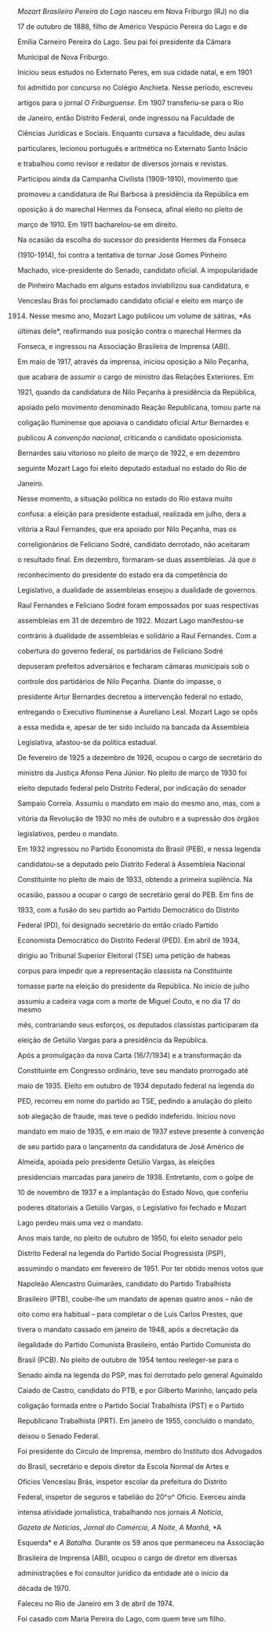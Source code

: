 

*Mozart Brasileiro Pereira do Lago* nasceu em Nova Friburgo (RJ) no dia

17 de outubro de 1888, filho de Américo Vespúcio Pereira do Lago e de

Emília Carneiro Pereira do Lago. Seu pai foi presidente da Câmara

Municipal de Nova Friburgo.



Iniciou seus estudos no Externato Peres, em sua cidade natal, e em 1901

foi admitido por concurso no Colégio Anchieta. Nesse período, escreveu

artigos para o jornal *O Friburguense*. Em 1907 transferiu-se para o Rio

de Janeiro, então Distrito Federal, onde ingressou na Faculdade de

Ciências Jurídicas e Sociais. Enquanto cursava a faculdade, deu aulas

particulares, lecionou português e aritmética no Externato Santo Inácio

e trabalhou como revisor e redator de diversos jornais e revistas.

Participou ainda da Campanha Civilista (1909-1910), movimento que

promoveu a candidatura de Rui Barbosa à presidência da República em

oposição à do marechal Hermes da Fonseca, afinal eleito no pleito de

março de 1910. Em 1911 bacharelou-se em direito.



Na ocasião da escolha do sucessor do presidente Hermes da Fonseca

(1910-1914), foi contra a tentativa de tornar José Gomes Pinheiro

Machado, vice-presidente do Senado, candidato oficial. A impopularidade

de Pinheiro Machado em alguns estados inviabilizou sua candidatura, e

Venceslau Brás foi proclamado candidato oficial e eleito em março de

1914. Nesse mesmo ano, Mozart Lago publicou um volume de sátiras, *As

últimas dele*, reafirmando sua posição contra o marechal Hermes da

Fonseca, e ingressou na Associação Brasileira de Imprensa (ABI).



Em maio de 1917, através da imprensa, iniciou oposição a Nilo Peçanha,

que acabara de assumir o cargo de ministro das Relações Exteriores. Em

1921, quando da candidatura de Nilo Peçanha à presidência da República,

apoiado pelo movimento denominado Reação Republicana, tomou parte na

coligação fluminense que apoiava o candidato oficial Artur Bernardes e

publicou *A convenção nacional*, criticando o candidato oposicionista.

Bernardes saiu vitorioso no pleito de março de 1922, e em dezembro

seguinte Mozart Lago foi eleito deputado estadual no estado do Rio de

Janeiro.



Nesse momento, a situação política no estado do Rio estava muito

confusa: a eleição para presidente estadual, realizada em julho, dera a

vitória a Raul Fernandes, que era apoiado por Nilo Peçanha, mas os

correligionários de Feliciano Sodré, candidato derrotado, não aceitaram

o resultado final. Em dezembro, formaram-se duas assembleias. Já que o

reconhecimento do presidente do estado era da competência do

Legislativo, a dualidade de assembleias ensejou a dualidade de governos.

Raul Fernandes e Feliciano Sodré foram empossados por suas respectivas

assembleias em 31 de dezembro de 1922. Mozart Lago manifestou-se

contrário à dualidade de assembleias e solidário a Raul Fernandes. Com a

cobertura do governo federal, os partidários de Feliciano Sodré

depuseram prefeitos adversários e fecharam câmaras municipais sob o

controle dos partidários de Nilo Peçanha. Diante do impasse, o

presidente Artur Bernardes decretou a intervenção federal no estado,

entregando o Executivo fluminense a Aureliano Leal. Mozart Lago se opôs

a essa medida e, apesar de ter sido incluído na bancada da Assembleia

Legislativa, afastou-se da política estadual.



De fevereiro de 1925 a dezembro de 1926, ocupou o cargo de secretário do

ministro da Justiça Afonso Pena Júnior. No pleito de março de 1930 foi

eleito deputado federal pelo Distrito Federal, por indicação do senador

Sampaio Correia. Assumiu o mandato em maio do mesmo ano, mas, com a

vitória da Revolução de 1930 no mês de outubro e a supressão dos órgãos

legislativos, perdeu o mandato.



Em 1932 ingressou no Partido Economista do Brasil (PEB), e nessa legenda

candidatou-se a deputado pelo Distrito Federal à Assembleia Nacional

Constituinte no pleito de maio de 1933, obtendo a primeira suplência. Na

ocasião, passou a ocupar o cargo de secretário geral do PEB. Em fins de

1933, com a fusão do seu partido ao Partido Democrático do Distrito

Federal (PD), foi designado secretário do então criado Partido

Economista Democrático do Distrito Federal (PED). Em abril de 1934,

dirigiu ao Tribunal Superior Eleitoral (TSE) uma petição de habeas

corpus para impedir que a representação classista na Constituinte

tomasse parte na eleição do presidente da República. No início de julho

assumiu a cadeira vaga com a morte de Miguel Couto, e no dia 17 do mesmo

mês, contrariando seus esforços, os deputados classistas participaram da

eleição de Getúlio Vargas para a presidência da República.



Após a promulgação da nova Carta (16/7/1934) e a transformação da

Constituinte em Congresso ordinário, teve seu mandato prorrogado até

maio de 1935. Eleito em outubro de 1934 deputado federal na legenda do

PED, recorreu em nome do partido ao TSE, pedindo a anulação do pleito

sob alegação de fraude, mas teve o pedido indeferido. Iniciou novo

mandato em maio de 1935, e em maio de 1937 esteve presente à convenção

de seu partido para o lançamento da candidatura de José Américo de

Almeida, apoiada pelo presidente Getúlio Vargas, às eleições

presidenciais marcadas para janeiro de 1938. Entretanto, com o golpe de

10 de novembro de 1937 e a implantação do Estado Novo, que conferiu

poderes ditatoriais a Getúlio Vargas, o Legislativo foi fechado e Mozart

Lago perdeu mais uma vez o mandato.



Anos mais tarde, no pleito de outubro de 1950, foi eleito senador pelo

Distrito Federal na legenda do Partido Social Progressista (PSP),

assumindo o mandato em fevereiro de 1951. Por ter obtido menos votos que

Napoleão Alencastro Guimarães, candidato do Partido Trabalhista

Brasileiro (PTB), coube-lhe um mandato de apenas quatro anos – não de

oito como era habitual – para completar o de Luís Carlos Prestes, que

tivera o mandato cassado em janeiro de 1948, após a decretação da

ilegalidade do Partido Comunista Brasileiro, então Partido Comunista do

Brasil (PCB). No pleito de outubro de 1954 tentou reeleger-se para o

Senado ainda na legenda do PSP, mas foi derrotado pelo general Aguinaldo

Caiado de Castro, candidato do PTB, e por Gilberto Marinho, lançado pela

coligação formada entre o Partido Social Trabalhista (PST) e o Partido

Republicano Trabalhista (PRT). Em janeiro de 1955, concluído o mandato,

deixou o Senado Federal.



Foi presidente do Círculo de Imprensa, membro do Instituto dos Advogados

do Brasil, secretário e depois diretor da Escola Normal de Artes e

Ofícios Venceslau Brás, inspetor escolar da prefeitura do Distrito

Federal, inspetor de seguros e tabelião do 20^o^ Ofício. Exerceu ainda

intensa atividade jornalística, trabalhando nos jornais *A Notícia*,

*Gazeta de Notícias*, *Jornal do Comércio*, *A Noite*, *A Manhã*, *A

Esquerda* e *A Batalha*. Durante os 59 anos que permaneceu na Associação

Brasileira de Imprensa (ABI), ocupou o cargo de diretor em diversas

administrações e foi consultor jurídico da entidade até o início da

década de 1970.



Faleceu no Rio de Janeiro em 3 de abril de 1974.



Foi casado com Maria Pereira do Lago, com quem teve um filho.



